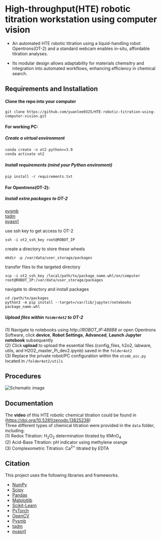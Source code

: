 
# High-throughput(HTE) robotic titration workstation using computer vision


* An automated HTE robotic titration using a liquid-handling robot Opentrons(OT-2) and a standard webcam enables in-situ, affordable titration analyses. 

* Its modular design allows adaptability for materials chemsitry and integration into automated workflows, enhancing efficiency in chemical search.

## Requirements and Installation

#### Clone the repo into your computer

```
git clone https://github.com/yuanlee0325/HTE-robotic-titration-using-computer-vision.git
```

#### For working PC:
##### Create a virtual environment

```
conda create -n ot2 python>=3.9
conda activate ot2
```

##### Install requirements (mind your Python enviroment)

```
pip install -r requirements.txt
```

#### For Opentrons(OT-2): 

##### Install extra packages to OT-2

[pysmb](https://www.piwheels.org/simple/pysmb/pysmb-1.2.9.1-py3-none-any.whl#sha256=2a20a9d945efc2f6fe86afbe272f6dd4786344aca046b4ca2e98d519db817c20)<br>
[tqdm](https://www.piwheels.org/simple/tqdm/tqdm-4.66.2-py3-none-any.whl#sha256=f78fd60412e4653a0be68fe9fc5424dc07ed3479bc765a3ab30e782d3d4dbd41)<br>
[pyasn1](https://www.piwheels.org/simple/pyasn1/pyasn1-0.5.1-py2.py3-none-any.whl#sha256=238ed5b4e0785e285c20dddcfd46ea3585d0ed25bd174d5737a08813db0de176)

use ssh key to get access to OT-2
```
ssh -i ot2_ssh_key root@ROBOT_IP
```
create a directory to store these wheels
```
mkdir -p /var/data/user_storage/packages
```
transfer files to the targeted directory
```
scp -i ot2_ssh_key /local/path/to/package_name.whl/on/computer root@ROBOT_IP:/var/data/user_storage/packages
```
navigate to directory and install packages
```
cd /path/to/packages
python3 -m pip install --target=/var/lib/jupyter/notebooks package_name.whl
```

##### Upload files within `folder4ot2` to OT-2<br>
(1) Navigate to notebooks using *http://ROBOT_IP:48888* or open Opentrons Software, click **device**, **Robot Settings**, **Advanced**, **Launch Jupyter notebook** subsequently<br>
(2) Click **upload** to upload the essential files (config_files, h2o2, labware, utils, and H2O2_master_Pi_dev2.ipynb) saved in the `folder4ot2`<br>
(3) Replace the private robot/PC configuration within the `otsmb_aic.py` located in `/folder4ot2/utils`<br>

## Procedures 

![Schematic image](Schematic_graph.tif)

## Documentation

The **video** of this HTE robotic chemical titration could be found in (https://doi.org/10.5281/zenodo.13825238)<br>
Three different types of chemical titration were provided in the `data` folder, including:<br>
(1) Redox Titration: H<sub>2</sub>O<sub>2</sub> determination titrated by KMnO<sub>4</sub><br>
(2) Acid-Base Titration: pH indicator using methylene orange<br>
(3) Complexometric Titration: Ca<sup>2+</sup> titrated by EDTA<br>

## Citation

This project uses the following libraries and frameworks. 
- [NumPy](https://numpy.org)
- [Scipy](https://www.nature.com/articles/s41592-019-0686-2)
- [Pandas](https://pandas.pydata.org)
- [Matplotlib](https://matplotlib.org)
- [Scikit-Learn](https://scikit-learn.org)
- [PyTorch](https://pytorch.org)
- [OpenCV](https://opencv.org)
- [Pysmb](https://pysmb.readthedocs.io/en/latest/)
- [tqdm](https://doi.org/10.5281/zenodo.14231923)
- [pyasn1](https://pyasn1.readthedocs.io/en/latest/contents.html)


